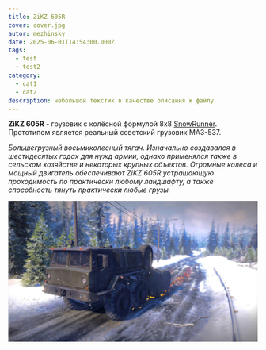 ```yaml
---
title: ZiKZ 605R
cover: cover.jpg
autor: mezhinsky
date: 2025-06-01T14:54:00.000Z
tags:
  - test
  - test2
category:
  - cat1
  - cat2
description: небольшой текстик в качестве описания к файлу
---
```


**ZiKZ 605R** - грузовик с колёсной формулой 8x8 [SnowRunner](https://spintires.fandom.com/ru/wiki/SnowRunner "SnowRunner"). Прототипом является реальный советский грузовик МАЗ-537.

_Большегрузный восьмиколесный тягач. Изначально создавался в шестидесятых годах для нужд армии, однако применялся также в сельском хозяйстве и некоторых крупных объектов. Огромные колеса и мощный двигатель обеспечивают ZiKZ 605R устрашающую проходимость по практически любому ландшафту, а также способность тянуть практически любые грузы._

![](../../public/ZiKZ%20605R/zikz-605r-can-do-anything-absolutely-love-this-beast-v0-4ljqqpyoik2a1.jpg)